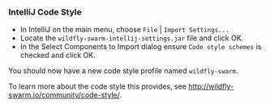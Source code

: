 ### IntelliJ Code Style

- In IntelliJ on the main menu, choose `File` | `Import Settings...`
- Locate the `wildfly-swarm-intellij-settings.jar` file and click OK.
- In the Select Components to Import dialog ensure `Code style schemes` is checked and click OK.

You should now have a new code style profile named `wildfly-swarm`.

To learn more about the code style this provides, see http://wildfly-swarm.io/community/code-style/.
